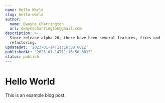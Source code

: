 ```yaml
---
name: Hello World
slug: hello-world
author:
  name: Dwayne Charrington
  url: dwaynecharrington@gmail.com
description: >-
  Since release alpha-20, there have been several features, fixes and
  refactoring.
updatedAt: '2023-01-14T11:16:50.681Z'
publishedAt: '2023-01-14T11:16:50.681Z'
status: publish
---
```


# Hello World

This is an example blog post.